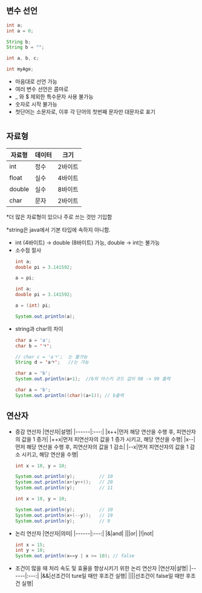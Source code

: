 ## 변수 선언
```java
int a;
int a = 0;

String b;
String b = "";

int a, b, c;

int myAge;
```
- 마음대로 선언 가능
- 여러 변수 선언은 콤마로
- _ 와 $ 제외한 특수문자 사용 불가능
- 숫자로 시작 불가능
- 첫단어는 소문자로, 이후 각 단어의 첫번째 문자만 대문자로 표기

  
#
## 자료형

|자료형|데이터|크기|
|------|---|---|
|int|정수|2바이트|
|float|실수|4바이트|
|double|실수|8바이트|
|char|문자|2바이트|

*더 많은 자료형이 있으나 주로 쓰는 것만 기입함

*string은 java에서 기본 타입에 속하지 아니함.

- int (4바이트) -> double (8바이트) 가능, double -> int는 불가능
 - 소수점 절사 
   ```java
   int a;
   double pi = 3.141592;
   
   a = pi;
   ```
   ```java
   int a;
   double pi = 3.141592;

   a = (int) pi;

   System.out.println(a);
   ```
- string과 char의 차이
  ```java
  char a = 'a';
  char b = 'ㄱ';
  
  // char c = 'aㄱ';  는 불가능
  String d = 'aㄱ';   //는 가능
  ```
  ```java
  char a = 'b';
  System.out.println(a+1);  //b의 아스키 코드 값이 98 -> 99 출력 
  ```
  ```java
  char a = 'b';
  System.out.println((char)(a+1)); // b출력
  ```

## 연산자

- 증감 연산자
  |연산자|설명|
  |------|:---:|
  |x++|먼저 해당 연산을 수행 후, 피연산자의 값을 1 증가|
  |++x|먼저 피연산자의 값을 1 증가 시키고, 해당 연산을 수행|
  |x--|먼저 해당 연산을 수행 후, 피연산자의 값을 1 감소|
  |--x|먼저 피연산자의 값을 1 감소 시키고, 해당 연산을 수행|

  ```java
  int x = 10, y = 10;
  
  System.out.println(y);         // 10
  System.out.println(x+(y++));   // 20
  System.out.println(y);         // 11
  ```
    ```java
  int x = 10, y = 10;
  
  System.out.println(y);         // 10
  System.out.println(x+(--y));   // 19
  System.out.println(y);         // 9
  ```

- 논리 연산자
  |연산자|의미|
  |------|:---:|
  |&|and|
  |\||or|
  |!|not|
  
  ```java
  int x = 15;
  int y = 10;
  System.out.println(x==y | x >= 10); // false
  ```


- 조건이 많을 때 처리 속도 및 효율을 향상시키기 위한 논리 연산자
  |연산자|설명|
  |------|:---:|
  |&&|선조건이 ture일 때만 후조건 실행|
  |\|\||선조건이 false일 때만 후조건 실행|

